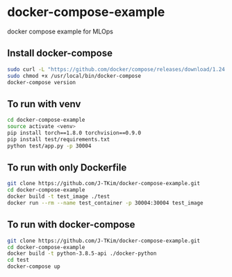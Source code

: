 # docker-compose-example
docker compose example for MLOps


## Install docker-compose
```sh
sudo curl -L "https://github.com/docker/compose/releases/download/1.24.0/docker-compose-$(uname -s)-$(uname -m)" -o /usr/local/bin/docker-compose
sudo chmod +x /usr/local/bin/docker-compose
docker-compose version
```


## To run with venv
```sh
cd docker-compose-example
source activate <venv>
pip install torch==1.8.0 torchvision==0.9.0
pip install test/requirements.txt
python test/app.py -p 30004
```

## To run with only Dockerfile

```sh
git clone https://github.com/J-TKim/docker-compose-example.git
cd docker-compose-example
docker build -t test_image ./test
docker run --rm --name test_container -p 30004:30004 test_image
```

## To run with docker-compose

```sh
git clone https://github.com/J-TKim/docker-compose-example.git
cd docker-compose-example
docker build -t python-3.8.5-api ./docker-python
cd test
docker-compose up
```
